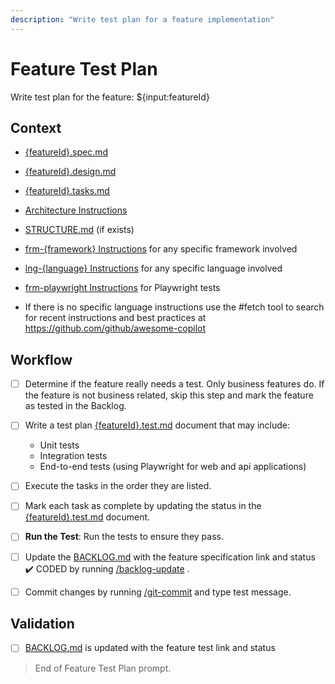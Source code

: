 ```yaml
---
description: "Write test plan for a feature implementation"
---
```


# Feature Test Plan

Write test plan for the feature: ${input:featureId}

## Context

- [{featureId}.spec.md](/docs/feats/{featureId}.spec.md)
- [{featureId}.design.md](/docs/feats/{featureId}.design.md)
- [{featureId}.tasks.md](/docs/feats/{featureId}.tasks.md)
- [Architecture Instructions](/.github/instructions/architecture.instructions.md)
- [STRUCTURE.md](/docs/STRUCTURE.md) (if exists)
- [frm-{framework} Instructions](/.github/instructions/frm-{framework}.instructions.md) for any specific framework involved
- [lng-{language} Instructions](/.github/instructions/lng-{language}.instructions.md) for any specific language involved
- [frm-playwright Instructions](/.github/instructions/frm-playwright.instructions.md) for Playwright tests

- If there is no specific language instructions use the #fetch tool to search for recent instructions and best practices at https://github.com/github/awesome-copilot

## Workflow

- [ ] Determine if the feature really needs a test. Only business features do. If the feature is not business related, skip this step and mark the feature as tested in the Backlog.

- [ ] Write a test plan [{featureId}.test.md](/docs/feats/{featureId}.test.md) document that may include:
  - Unit tests
  - Integration tests
  - End-to-end tests (using Playwright for web and api applications)

- [ ] Execute the tasks in the order they are listed.

- [ ] Mark each task as complete by updating the status in the [{featureId}.test.md](/docs/feats/{featureId}.test.md) document.

- [ ] **Run the Test**: Run the tests to ensure they pass.

- [ ] Update the [BACKLOG.md](/docs/BACKLOG.md) with the feature specification link and status ✔️ CODED by running [/backlog-update](/.github/prompts/backlog-update.prompt.md) .

- [ ] Commit changes by running [/git-commit](/.github/prompts/git-commit.prompt.md) and type test message.

## Validation

- [ ] [BACKLOG.md](/docs/BACKLOG.md) is updated with the feature test link and status

> End of Feature Test Plan prompt.